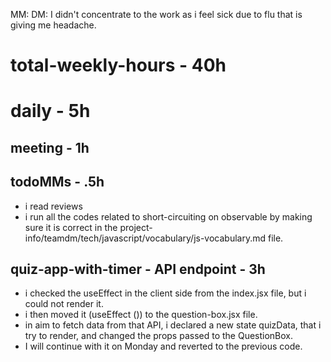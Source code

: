 MM: DM: I didn't concentrate to the work as i feel sick due to flu that is giving me headache.
# total-weekly-hours - 40h

# daily - 5h

## meeting - 1h

## todoMMs - .5h
* i read reviews 
* i run all the codes related to short-circuiting on observable by making sure it is correct in the project-info/teamdm/tech/javascript/vocabulary/js-vocabulary.md file.
 
 ## quiz-app-with-timer - API endpoint - 3h

 * i checked the useEffect in the client side from the index.jsx file, but i could not render it.
 * i then moved it (useEffect ())  to the question-box.jsx file.
 * in aim to fetch data from that API, i declared a new state quizData, that i try to render, and changed the props passed to the QuestionBox.
 * I will continue with it on Monday and reverted to the previous code.